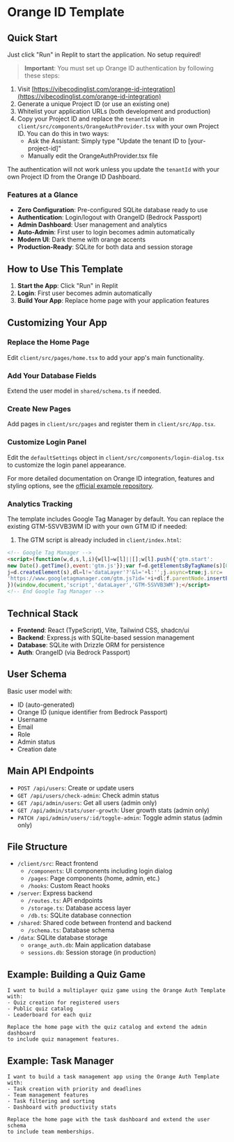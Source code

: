 # Orange ID Template

## Quick Start

Just click "Run" in Replit to start the application. No setup required!

> **Important**: You must set up Orange ID authentication by following these steps:
1. Visit [https://vibecodinglist.com/orange-id-integration](https://vibecodinglist.com/orange-id-integration)
2. Generate a unique Project ID (or use an existing one)
3. Whitelist your application URLs (both development and production)
4. Copy your Project ID and replace the `tenantId` value in `client/src/components/OrangeAuthProvider.tsx` with your own Project ID.
   You can do this in two ways:
   - Ask the Assistant: Simply type "Update the tenant ID to [your-project-id]" 
   - Manually edit the OrangeAuthProvider.tsx file

The authentication will not work unless you update the `tenantId` with your own Project ID from the Orange ID Dashboard.


### Features at a Glance

- **Zero Configuration**: Pre-configured SQLite database ready to use
- **Authentication**: Login/logout with OrangeID (Bedrock Passport)
- **Admin Dashboard**: User management and analytics
- **Auto-Admin**: First user to login becomes admin automatically
- **Modern UI**: Dark theme with orange accents
- **Production-Ready**: SQLite for both data and session storage

## How to Use This Template

1. **Start the App**: Click "Run" in Replit
2. **Login**: First user becomes admin automatically
3. **Build Your App**: Replace home page with your application features

## Customizing Your App

### Replace the Home Page

Edit `client/src/pages/home.tsx` to add your app's main functionality.

### Add Your Database Fields

Extend the user model in `shared/schema.ts` if needed.

### Create New Pages

Add pages in `client/src/pages` and register them in `client/src/App.tsx`.

### Customize Login Panel

Edit the `defaultSettings` object in `client/src/components/login-dialog.tsx` to customize the login panel appearance.

For more detailed documentation on Orange ID integration, features and styling options, see the [official example repository](https://github.com/Bedrock-Org/bedrock-passport-example).

### Analytics Tracking

The template includes Google Tag Manager by default. You can replace the existing GTM-5SVVB3WM ID with your own GTM ID if needed:

1. The GTM script is already included in `client/index.html`:

```html
<!-- Google Tag Manager -->
<script>(function(w,d,s,l,i){w[l]=w[l]||[];w[l].push({'gtm.start':
new Date().getTime(),event:'gtm.js'});var f=d.getElementsByTagName(s)[0],
j=d.createElement(s),dl=l!='dataLayer'?'&l='+l:'';j.async=true;j.src=
'https://www.googletagmanager.com/gtm.js?id='+i+dl;f.parentNode.insertBefore(j,f);
})(window,document,'script','dataLayer','GTM-5SVVB3WM');</script>
<!-- End Google Tag Manager -->
```

## Technical Stack

- **Frontend**: React (TypeScript), Vite, Tailwind CSS, shadcn/ui
- **Backend**: Express.js with SQLite-based session management
- **Database**: SQLite with Drizzle ORM for persistence
- **Auth**: OrangeID (via Bedrock Passport)

## User Schema

Basic user model with:
- ID (auto-generated)
- Orange ID (unique identifier from Bedrock Passport)
- Username
- Email 
- Role
- Admin status
- Creation date

## Main API Endpoints

- `POST /api/users`: Create or update users
- `GET /api/users/check-admin`: Check admin status
- `GET /api/admin/users`: Get all users (admin only)
- `GET /api/admin/stats/user-growth`: User growth stats (admin only)
- `PATCH /api/admin/users/:id/toggle-admin`: Toggle admin status (admin only)

## File Structure

- `/client/src`: React frontend
  - `/components`: UI components including login dialog
  - `/pages`: Page components (home, admin, etc.)
  - `/hooks`: Custom React hooks
- `/server`: Express backend
  - `/routes.ts`: API endpoints
  - `/storage.ts`: Database access layer
  - `/db.ts`: SQLite database connection
- `/shared`: Shared code between frontend and backend
  - `/schema.ts`: Database schema
- `/data`: SQLite database storage
  - `orange_auth.db`: Main application database
  - `sessions.db`: Session storage (in production)

## Example: Building a Quiz Game

```
I want to build a multiplayer quiz game using the Orange Auth Template with:
- Quiz creation for registered users
- Public quiz catalog
- Leaderboard for each quiz

Replace the home page with the quiz catalog and extend the admin dashboard 
to include quiz management features.
```

## Example: Task Manager

```
I want to build a task management app using the Orange Auth Template with:
- Task creation with priority and deadlines
- Team management features
- Task filtering and sorting
- Dashboard with productivity stats

Replace the home page with the task dashboard and extend the user schema 
to include team memberships.
```
